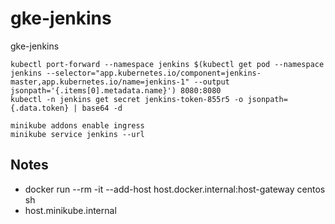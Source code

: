 # gke-jenkins
gke-jenkins

```
kubectl port-forward --namespace jenkins $(kubectl get pod --namespace jenkins --selector="app.kubernetes.io/component=jenkins-master,app.kubernetes.io/name=jenkins-1" --output jsonpath='{.items[0].metadata.name}') 8080:8080
kubectl -n jenkins get secret jenkins-token-855r5 -o jsonpath={.data.token} | base64 -d
```

```
minikube addons enable ingress
minikube service jenkins --url
```

## Notes
- docker run --rm -it  --add-host host.docker.internal:host-gateway centos sh
- host.minikube.internal
